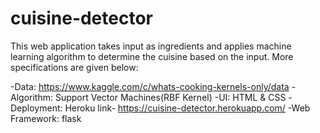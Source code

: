 # cuisine-detector

This web application takes input as ingredients and applies machine learning algorithm to determine the cuisine based on the input. More specifications are given below:

  -Data: https://www.kaggle.com/c/whats-cooking-kernels-only/data
  -Algorithm: Support Vector Machines(RBF Kernel)
  -UI: HTML & CSS
  -Deployment: Heroku link- https://cuisine-detector.herokuapp.com/
  -Web Framework: flask

